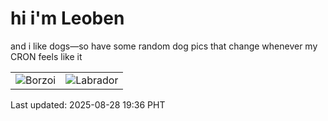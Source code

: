 # hi i'm Leoben

and i like dogs—so have some random dog pics that change whenever my CRON feels like it

|  |  |
|--------|----------|
| ![Borzoi](https://random-dog-vercel.vercel.app/api/random-borzoi?v=1756380997) | ![Labrador](https://random-dog-vercel.vercel.app/api/random-labrador?v=1756380997) |

Last updated: 2025-08-28 19:36 PHT

